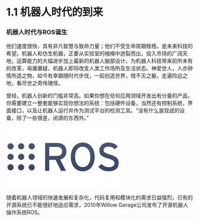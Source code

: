 # 1.1 机器人时代的到来

### 机器人时代与ROS诞生

他们速度很快，具有非凡智慧与致命力量；他们不受生命周期桎梏，是未来科技的希望。机器人和仿生机器，正要从实验室的襁褓中迸裂而出，投入市场的广阔天地，运算能力的大幅进步加上最新的机器人脑部设计，为机器人科技带来前所未有的改革，毋庸置疑，机器人即将改变人类工作场所及生活状态。神爱世人，人亦钟情所造之物，如今有幸跟随时代步伐，一起创造世界，借不灭之躯，走遍险远之地，看尽世之奇伟瑰怪。


曾经，机器人创新的门槛非常高。如果你想在任何应用领域开发出有分量的产品，你需要建立一整套能够实现你想法的系统：包括硬件设备，当然还有控制系统，界面接口，以及让机器人运行并作为测试平台的检测工具。“没有什么是现成的设备，除了一些很差，闭源的东西外。”

![机器人操作系统 Robot Operating System](./pics/ROS.png)

随着机器人领域的快速发展和复杂化，代码复用和模块化的需求日益强烈，已有的开源系统已不能很好地适应需求，2010年Willow Garage公司发布了开源机器人操作系统ROS。